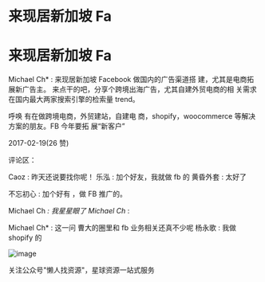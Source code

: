 # 来现居新加坡 Fa

# 来现居新加坡 Fa

Michael Ch* : 来现居新加坡 Facebook 做国内的广告渠道搭 建，尤其是电商拓展新广告主。 来点干的吧，分享个跨境出海广告，尤其自建外贸电商的相 关需求在国内最大两家搜索引擎的检索量 trend。

呼唤 有在做跨境电商，外贸建站，自建电 商，shopify，woocommerce 等解决方案的朋友。FB 今年要拓 展“新客户”

2017-02-19(26 赞)

评论区：

Caoz : 昨天还说要找你呢！ 乐泓 : 加个好友，我就做 fb 的 黄昏外套 : 太好了

不忘初心 : 加个好有 ，做 FB 推广的。

Michael Ch *: 我星星眼了 Michael Ch* :

Michael Ch* : 这一问 曹大的圈里和 fb 业务相关还真不少呢 杨永歌 : 我做 shopify 的

![image](img/Image_628.png)

关注公众号"懒人找资源"，星球资源一站式服务